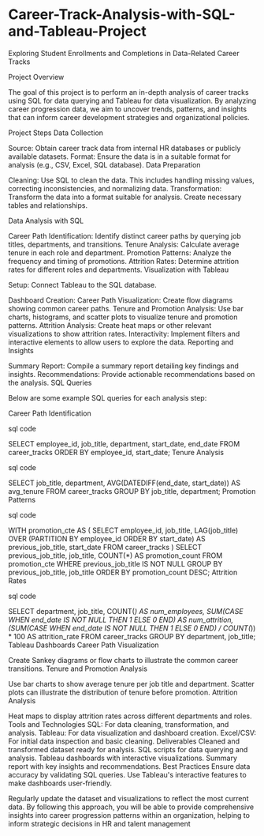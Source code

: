 # Career-Track-Analysis-with-SQL-and-Tableau-Project
Exploring Student Enrollments and Completions in Data-Related Career Tracks 

Project Overview

The goal of this project is to perform an in-depth analysis of career tracks using SQL for data querying and Tableau for data visualization. By analyzing career progression data, we aim to uncover trends, patterns, and insights that can inform career development strategies and organizational policies.

Project Steps
Data Collection

Source: Obtain career track data from internal HR databases or publicly available datasets.
Format: Ensure the data is in a suitable format for analysis (e.g., CSV, Excel, SQL database).
Data Preparation

Cleaning: Use SQL to clean the data. This includes handling missing values, correcting inconsistencies, and normalizing data.
Transformation: Transform the data into a format suitable for analysis. Create necessary tables and relationships.

Data Analysis with SQL

Career Path Identification: 
Identify distinct career paths by querying job titles, departments, and transitions.
Tenure Analysis: Calculate average tenure in each role and department.
Promotion Patterns: Analyze the frequency and timing of promotions.
Attrition Rates: Determine attrition rates for different roles and departments.
Visualization with Tableau

Setup: 
Connect Tableau to the SQL database.

Dashboard Creation:
Career Path Visualization: Create flow diagrams showing common career paths.
Tenure and Promotion Analysis: Use bar charts, histograms, and scatter plots to visualize tenure and promotion patterns.
Attrition Analysis: Create heat maps or other relevant visualizations to show attrition rates.
Interactivity: Implement filters and interactive elements to allow users to explore the data.
Reporting and Insights

Summary Report: 
Compile a summary report detailing key findings and insights.
Recommendations: Provide actionable recommendations based on the analysis.
SQL Queries

Below are some example SQL queries for each analysis step:

Career Path Identification

sql code

SELECT employee_id, job_title, department, start_date, end_date
FROM career_tracks
ORDER BY employee_id, start_date;
Tenure Analysis

sql code

SELECT job_title, department, AVG(DATEDIFF(end_date, start_date)) AS avg_tenure
FROM career_tracks
GROUP BY job_title, department;
Promotion Patterns

sql code

WITH promotion_cte AS (
    SELECT employee_id, job_title, 
           LAG(job_title) OVER (PARTITION BY employee_id ORDER BY start_date) AS previous_job_title,
           start_date
    FROM career_tracks
)
SELECT previous_job_title, job_title, COUNT(*) AS promotion_count
FROM promotion_cte
WHERE previous_job_title IS NOT NULL
GROUP BY previous_job_title, job_title
ORDER BY promotion_count DESC;
Attrition Rates

sql code

SELECT department, job_title, COUNT(*) AS num_employees,
       SUM(CASE WHEN end_date IS NOT NULL THEN 1 ELSE 0 END) AS num_attrition,
       (SUM(CASE WHEN end_date IS NOT NULL THEN 1 ELSE 0 END) / COUNT(*)) * 100 AS attrition_rate
FROM career_tracks
GROUP BY department, job_title;
Tableau Dashboards
Career Path Visualization

Create Sankey diagrams or flow charts to illustrate the common career transitions.
Tenure and Promotion Analysis

Use bar charts to show average tenure per job title and department.
Scatter plots can illustrate the distribution of tenure before promotion.
Attrition Analysis

Heat maps to display attrition rates across different departments and roles.
Tools and Technologies
SQL: For data cleaning, transformation, and analysis.
Tableau: For data visualization and dashboard creation.
Excel/CSV: For initial data inspection and basic cleaning.
Deliverables
Cleaned and transformed dataset ready for analysis.
SQL scripts for data querying and analysis.
Tableau dashboards with interactive visualizations.
Summary report with key insights and recommendations.
Best Practices
Ensure data accuracy by validating SQL queries.
Use Tableau's interactive features to make dashboards user-friendly.

Regularly update the dataset and visualizations to reflect the most current data.
By following this approach, you will be able to provide comprehensive insights into career progression patterns within an organization, helping to inform strategic decisions in HR and talent management
